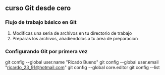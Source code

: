 ## curso Git desde cero

### Flujo de trabajo básico en Git
1. Modificas una seria de archivos en tu directorio de trabajo
2. Preparas los archivos, añadiendolos a tu área de preparacion


### Configurando Git por primera vez

git config --global user.name "Ricado Bueno"
git config --global user.email "ricardo_23_91@hotmail.com"
git config --global core.editor 
git config --list